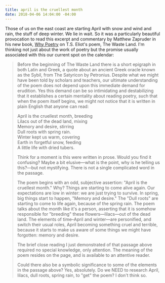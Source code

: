 ```yaml
---
title: april is the cruellest month
date: 2018-04-06 14:04:00 -04:00
---
```


Those of us on the east coast are starting April with snow and wind and rain, the stuff of deep winter. We lie in wait. So it was a particularly beautiful provocation to read this excerpt and commentary by Matthew Zapruder in his new book, [Why Poetry](https://shop.harvard.com/book/9780062343079) on T.S. Eliot's poem, The Waste Land. I'm thinking not just about the work of poetry but the promise usually associated with this our current spot on the calendar:

>Before the beginning of The Waste Land there is a short epigraph in both Latin and Greek, a quote about an ancient Greek oracle known as the Sybil, from The Satyricon by Petronius. Despite what we might have been told by scholars and teachers, our ultimate understanding of the poem does not depend upon this immediate demand for erudition. Yes this demand can be so intimidating and destabilizing that it establishes a certain mentality about reading poetry, such that when the poem itself begins, we might not notice that it is written in plain English that anyone can read: 
>
>April is the cruellest month, breeding<br />
Lilacs out of the dead land, mixing<br />
Memory and desire, stirring<br />
Dull roots with spring rain.<br />
Winter kept us warm, covering<br />
Earth in forgetful snow, feeding<br />
A little life with dried tubers.<br />
>
>Think for a moment is this were written in prose. Would you find it confusing? Maybe a bit elusive—what is the point, why is he telling us this?—but not mystifying. There is not a single complicated word in the passage.
>
>The poem begins with an odd, subjective assertion: "April is the cruellest month." Why? Things are starting to come alive again. Our expectations are low in winter: we are just trying to survive. In spring, big things start to happen, "Memory and desire." The "Dull roots" are starting to come to life again, because of the spring rain. The poem talks about the month like it's a person, asserting that it is somehow responsible for "breeding" these flowers—lilacs—out of the dead land. The elements of time–April and winter—are personified, and switch their usual roles, April becoming something cruel and terrible, because it starts to make us aware of some things we might have forgotten: memory and desire.
>
>The brief close reading I just demonstrated of that passage above required no special knowledge, only attention. The meaning of the poem resides on the page, and is available to an attentive reader.
>
>Could there also be a symbolic significance to some of the elements in the passage above? Yes, absolutely. Do we NEED to research April, lilacs, dull roots, spring rain, to "get" the poem? I don't think so.